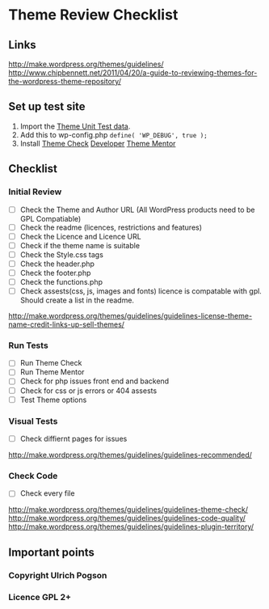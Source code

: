 # Theme Review Checklist

## Links
http://make.wordpress.org/themes/guidelines/
http://www.chipbennett.net/2011/04/20/a-guide-to-reviewing-themes-for-the-wordpress-theme-repository/

## Set up test site

1. Import the [Theme Unit Test data](http://codex.wordpress.org/Theme_Unit_Test).
2. Add this to wp-config.php
`define( 'WP_DEBUG', true );`
3. Install
[Theme Check](http://wordpress.org/plugins/theme-check/)
[Developer](http://wordpress.org/plugins/developer/)
[Theme Mentor](http://wordpress.org/plugins/theme-mentor/)

## Checklist

### Initial Review

* [ ] Check the Theme and Author URL (All WordPress products need to be GPL Compatiable)
* [ ] Check the readme (licences, restrictions and features)
* [ ] Check the Licence and Licence URL
* [ ] Check if the theme name is suitable
* [ ] Check the Style.css tags
* [ ] Check the header.php
* [ ] Check the footer.php
* [ ] Check the functions.php
* [ ] Check assests(css, js, images and fonts) licence is compatable with gpl. Should create a list in the readme.

 http://make.wordpress.org/themes/guidelines/guidelines-license-theme-name-credit-links-up-sell-themes/

### Run Tests

* [ ] Run Theme Check
* [ ] Run Theme Mentor
* [ ] Check for php issues front end and backend
* [ ] Check for css or js errors or 404 assests
* [ ] Test Theme options

### Visual Tests

* [ ] Check diffiernt pages for issues

http://make.wordpress.org/themes/guidelines/guidelines-recommended/

### Check Code
* [ ] Check every file

 http://make.wordpress.org/themes/guidelines/guidelines-theme-check/
 http://make.wordpress.org/themes/guidelines/guidelines-code-quality/
 http://make.wordpress.org/themes/guidelines/guidelines-plugin-territory/


## Important points




### Copyright Ulrich Pogson
### Licence GPL 2+
